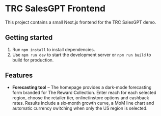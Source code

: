 # TRC SalesGPT Frontend
This project contains a small Next.js frontend for the TRC SalesGPT demo.

## Getting started

1. Run `npm install` to install dependencies.
2. Use `npm run dev` to start the development server or `npm run build` to build for production.

## Features

- **Forecasting tool** – The homepage provides a dark-mode forecasting form branded for The Reward Collection. Enter reach for each selected region, choose the retailer tier, online/instore options and cashback rates. Results include a six‑month growth curve, a MoM line chart and automatic currency switching when only the US region is selected.
